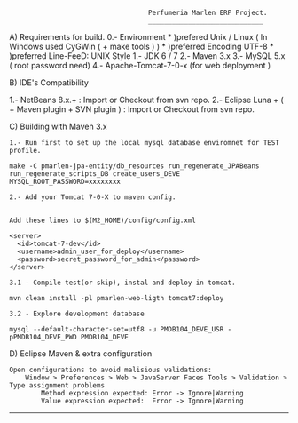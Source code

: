                                        Perfumeria Marlen ERP Project.
                                       _____________________________


A) Requirements for build.
   0.- Environment 
       * )prefered Unix / Linux ( In Windows used CyGWin ( + make tools ) ) 
       * )preferred Encoding UTF-8
       * )preferred Line-FeeD: UNIX Style
   1.- JDK 6 / 7 
   2.- Maven 3.x
   3.- MySQL 5.x ( root password need)
   4.- Apache-Tomcat-7-0-x (for web deployment )
   
B) IDE's Compatibility

   1.- NetBeans 8.x.+  : Import or Checkout from svn repo.
   2.- Eclipse Luna +  ( + Maven plugin + SVN plugin ) : Import or Checkout from svn repo.

C) Building with Maven 3.x

    1.- Run first to set up the local mysql database enviromnet for TEST profile.

	make -C pmarlen-jpa-entity/db_resources run_regenerate_JPABeans run_regenerate_scripts_DB create_users_DEVE  MYSQL_ROOT_PASSWORD=xxxxxxxx

    2.- Add your Tomcat 7-0-X to maven config.


    Add these lines to $(M2_HOME)/config/config.xml

    <server>
      <id>tomcat-7-dev</id>
      <username>admin_user_for_deploy</username>
      <password>secret_password_for_admin</password>
    </server>

    3.1 - Compile test(or skip), instal and deploy in tomcat.

	mvn clean install -pl pmarlen-web-ligth tomcat7:deploy

    3.2 - Explore development database

	mysql --default-character-set=utf8 -u PMDB104_DEVE_USR -pPMDB104_DEVE_PWD PMDB104_DEVE

D) Eclipse Maven & extra configuration

	Open configurations to avoid malisious validations:
		Window > Preferences > Web > JavaServer Faces Tools > Validation > Type assignment problems
			Method expression expected: Error -> Ignore|Warning
			Value expression expected:  Error -> Ignore|Warning
			

----------------------------------------------------------------------------------------------------------------------------
